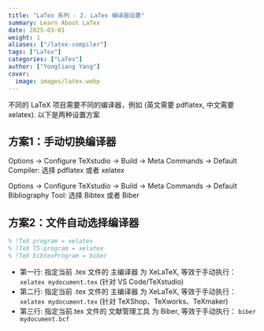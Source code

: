 ```yaml
---
title: "LaTex 系列 - 2. LaTex 编译器设置"
summary: Learn About LaTex
date: 2025-03-01
weight: 1
aliases: ["/latex-compiler"]
tags: ["LaTex"]
categories: ["LaTex"]
author: ["Yongliang Yang"]
cover:
  image: images/latex.webp
---
```



不同的 LaTeX 项目需要不同的编译器，例如 (英文需要 pdflatex, 中文需要 xelatex).
以下是两种设置方案

## 方案1：手动切换编译器
Options -> Configure TeXstudio -> Build -> Meta Commands -> Default Compiler: 选择 pdflatex 或者 xelatex

Options -> Configure TeXstudio -> Build -> Meta Commands -> Default Bibliography Tool: 选择 Bibtex 或者 Biber

## 方案2：文件自动选择编译器

```tex
% !TeX program = xelatex
% !TeX TS-program = xelatex
% !TeX bibtexProgram = biber
```

- 第一行: 指定当前 .tex 文件的 主编译器 为 XeLaTeX, 等效于手动执行：
`xelatex mydocument.tex` (针对 VS Code/TeXstudio)
- 第二行: 指定当前 .tex 文件的 主编译器 为 XeLaTeX, 等效于手动执行：
`xelatex mydocument.tex` (针对 TeXShop、TeXworks、TeXmaker)
- 第三行: 指定当前.tex 文件的 文献管理工具 为 Biber, 等效于手动执行：
`biber mydocument.bcf` 

